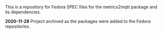 This is a repository for Fedora SPEC files for the metrics2mqtt package and its dependencies.

**2020-11-28** Project archived as the packages were added to the Fedora repositories.
